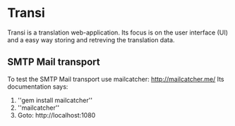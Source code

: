 # Transi #

Transi is a translation web-application. Its focus is on the user interface (UI) and a easy way storing and retreving the translation data.

## SMTP Mail transport ##

To test the SMTP Mail transport use mailcatcher:
http://mailcatcher.me/
Its documentation says:

1.  ''gem install mailcatcher''
2.  ''mailcatcher''
3.  Goto: http://localhost:1080